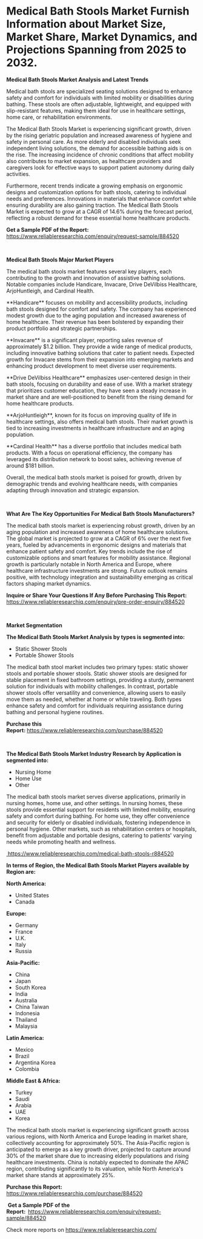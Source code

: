 <p><h1>Medical Bath Stools Market Furnish Information about Market Size, Market Share, Market Dynamics, and Projections Spanning from 2025 to 2032.</h1></p><p><strong>Medical Bath Stools Market Analysis and Latest Trends</strong></p>
<p><p>Medical bath stools are specialized seating solutions designed to enhance safety and comfort for individuals with limited mobility or disabilities during bathing. These stools are often adjustable, lightweight, and equipped with slip-resistant features, making them ideal for use in healthcare settings, home care, or rehabilitation environments.</p><p>The Medical Bath Stools Market is experiencing significant growth, driven by the rising geriatric population and increased awareness of hygiene and safety in personal care. As more elderly and disabled individuals seek independent living solutions, the demand for accessible bathing aids is on the rise. The increasing incidence of chronic conditions that affect mobility also contributes to market expansion, as healthcare providers and caregivers look for effective ways to support patient autonomy during daily activities.</p><p>Furthermore, recent trends indicate a growing emphasis on ergonomic designs and customization options for bath stools, catering to individual needs and preferences. Innovations in materials that enhance comfort while ensuring durability are also gaining traction. The Medical Bath Stools Market is expected to grow at a CAGR of 14.6% during the forecast period, reflecting a robust demand for these essential home healthcare products.</p></p>
<p><strong>Get a Sample PDF of the Report:&nbsp;</strong> <a href="https://www.reliableresearchiq.com/enquiry/request-sample/884520?utm_campaign=3124&utm_medium=2&utm_source=Github&utm_content=ia&utm_term=04032025&utm_id=medical-bath-stools">https://www.reliableresearchiq.com/enquiry/request-sample/884520</a></p>
<p>&nbsp;</p>
<p><strong>Medical Bath Stools Major Market Players</strong></p>
<p><p>The medical bath stools market features several key players, each contributing to the growth and innovation of assistive bathing solutions. Notable companies include Handicare, Invacare, Drive DeVilbiss Healthcare, ArjoHuntleigh, and Cardinal Health.</p><p>**Handicare** focuses on mobility and accessibility products, including bath stools designed for comfort and safety. The company has experienced modest growth due to the aging population and increased awareness of home healthcare. Their revenue has been bolstered by expanding their product portfolio and strategic partnerships.</p><p>**Invacare** is a significant player, reporting sales revenue of approximately $1.2 billion. They provide a wide range of medical products, including innovative bathing solutions that cater to patient needs. Expected growth for Invacare stems from their expansion into emerging markets and enhancing product development to meet diverse user requirements.</p><p>**Drive DeVilbiss Healthcare** emphasizes user-centered design in their bath stools, focusing on durability and ease of use. With a market strategy that prioritizes customer education, they have seen a steady increase in market share and are well-positioned to benefit from the rising demand for home healthcare products.</p><p>**ArjoHuntleigh**, known for its focus on improving quality of life in healthcare settings, also offers medical bath stools. Their market growth is tied to increasing investments in healthcare infrastructure and an aging population.</p><p>**Cardinal Health** has a diverse portfolio that includes medical bath products. With a focus on operational efficiency, the company has leveraged its distribution network to boost sales, achieving revenue of around $181 billion.</p><p>Overall, the medical bath stools market is poised for growth, driven by demographic trends and evolving healthcare needs, with companies adapting through innovation and strategic expansion.</p></p>
<p>&nbsp;</p>
<p><strong>What Are The Key Opportunities For Medical Bath Stools Manufacturers?</strong></p>
<p><p>The medical bath stools market is experiencing robust growth, driven by an aging population and increased awareness of home healthcare solutions. The global market is projected to grow at a CAGR of 6% over the next five years, fueled by advancements in ergonomic designs and materials that enhance patient safety and comfort. Key trends include the rise of customizable options and smart features for mobility assistance. Regional growth is particularly notable in North America and Europe, where healthcare infrastructure investments are strong. Future outlook remains positive, with technology integration and sustainability emerging as critical factors shaping market dynamics.</p></p>
<p><strong>Inquire or Share Your Questions If Any Before Purchasing This Report:</strong> <a href="https://www.reliableresearchiq.com/enquiry/pre-order-enquiry/884520?utm_campaign=3124&utm_medium=2&utm_source=Github&utm_content=ia&utm_term=04032025&utm_id=medical-bath-stools">https://www.reliableresearchiq.com/enquiry/pre-order-enquiry/884520</a></p>
<p>&nbsp;</p>
<p><strong>Market Segmentation</strong></p>
<p><strong>The Medical Bath Stools Market Analysis by types is segmented into:</strong></p>
<p><ul><li>Static Shower Stools</li><li>Portable Shower Stools</li></ul></p>
<p><p>The medical bath stool market includes two primary types: static shower stools and portable shower stools. Static shower stools are designed for stable placement in fixed bathroom settings, providing a sturdy, permanent solution for individuals with mobility challenges. In contrast, portable shower stools offer versatility and convenience, allowing users to easily move them as needed, whether at home or while traveling. Both types enhance safety and comfort for individuals requiring assistance during bathing and personal hygiene routines.</p></p>
<p><strong>Purchase this Report:&nbsp;</strong><a href="https://www.reliableresearchiq.com/purchase/884520?utm_campaign=3124&utm_medium=2&utm_source=Github&utm_content=ia&utm_term=04032025&utm_id=medical-bath-stools">https://www.reliableresearchiq.com/purchase/884520</a></p>
<p>&nbsp;</p>
<p><strong>The Medical Bath Stools Market Industry Research by Application is segmented into:</strong></p>
<p><ul><li>Nursing Home</li><li>Home Use</li><li>Other</li></ul></p>
<p><p>The medical bath stools market serves diverse applications, primarily in nursing homes, home use, and other settings. In nursing homes, these stools provide essential support for residents with limited mobility, ensuring safety and comfort during bathing. For home use, they offer convenience and security for elderly or disabled individuals, fostering independence in personal hygiene. Other markets, such as rehabilitation centers or hospitals, benefit from adjustable and portable designs, catering to patients' varying needs while promoting health and wellness.</p></p>
<p><a href="https://www.reliableresearchiq.com/medical-bath-stools-r884520?utm_campaign=3124&utm_medium=2&utm_source=Github&utm_content=ia&utm_term=04032025&utm_id=medical-bath-stools">&nbsp;https://www.reliableresearchiq.com/medical-bath-stools-r884520</a></p>
<p><strong>In terms of Region, the Medical Bath Stools Market Players available by Region are:</strong></p>
<p>
    <p> <strong> North America: </strong>
        <ul>
            <li>United States</li>
            <li>Canada</li>
        </ul>
        </p> 
    <p> <strong> Europe: </strong>
        <ul>
            <li>Germany</li>
            <li>France</li>
            <li>U.K.</li>
            <li>Italy</li>
            <li>Russia</li>
        </ul>
        </p> 
    <p> <strong> Asia-Pacific: </strong>
        <ul>
            <li>China</li>
            <li>Japan</li>
            <li>South Korea</li>
            <li>India</li>
            <li>Australia</li>
            <li>China Taiwan</li>
            <li>Indonesia</li>
            <li>Thailand</li>
            <li>Malaysia</li>
        </ul>
        </p> 
    <p> <strong> Latin America: </strong>
        <ul>
            <li>Mexico</li>
            <li>Brazil</li>
            <li>Argentina Korea</li>
            <li>Colombia</li>
        </ul>
        </p> 
    <p> <strong> Middle East & Africa: </strong>
        <ul>
            <li>Turkey</li>
            <li>Saudi</li>
            <li>Arabia</li>
            <li>UAE</li>
            <li>Korea</li>
        </ul>
    </p>
    </p>
<p><p>The medical bath stools market is experiencing significant growth across various regions, with North America and Europe leading in market share, collectively accounting for approximately 50%. The Asia-Pacific region is anticipated to emerge as a key growth driver, projected to capture around 30% of the market share due to increasing elderly populations and rising healthcare investments. China is notably expected to dominate the APAC region, contributing significantly to its valuation, while North America's market share stands at approximately 25%.</p></p>
<p><strong>Purchase this Report: </strong><a href="https://www.reliableresearchiq.com/purchase/884520?utm_campaign=3124&utm_medium=2&utm_source=Github&utm_content=ia&utm_term=04032025&utm_id=medical-bath-stools">https://www.reliableresearchiq.com/purchase/884520</a></p>
<p>&nbsp;<strong>Get a Sample PDF of the Report:&nbsp;&nbsp;</strong><a href="https://www.reliableresearchiq.com/enquiry/request-sample/884520?utm_campaign=3124&utm_medium=2&utm_source=Github&utm_content=ia&utm_term=04032025&utm_id=medical-bath-stools">https://www.reliableresearchiq.com/enquiry/request-sample/884520</a></p>
<p><strong></strong></p>
<p>Check more reports on <a href="https://www.reliableresearchiq.com/?utm_campaign=3124&utm_medium=2&utm_source=Github&utm_content=ia&utm_term=04032025&utm_id=medical-bath-stools">https://www.reliableresearchiq.com/</a></p>